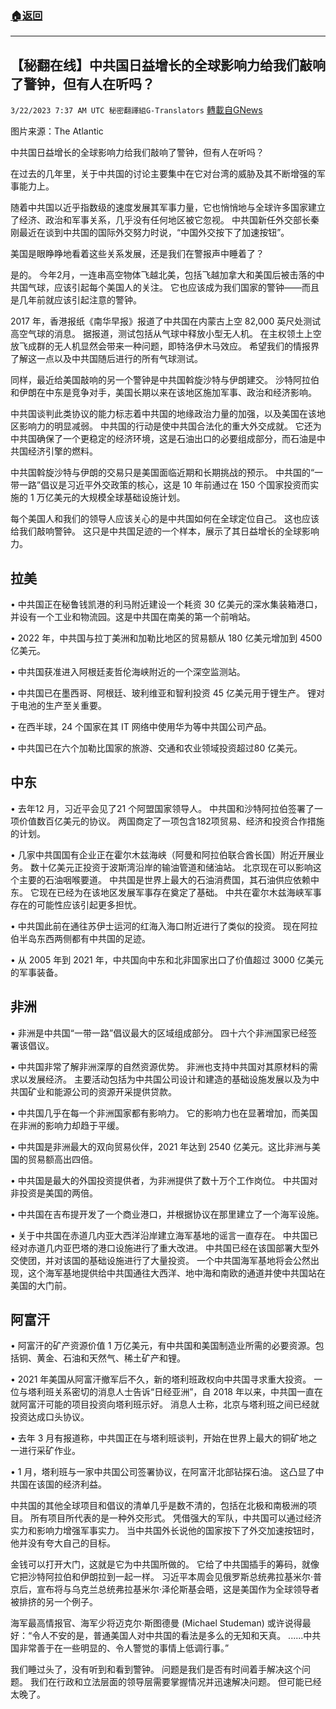 ###  [:house:返回](README.md)
---


## 【秘翻在线】中共国日益增长的全球影响力给我们敲响了警钟，但有人在听吗？
`3/22/2023 7:37 AM UTC 秘密翻譯組G-Translators` [轉載自GNews](https://gnews.org/articles/1035348)

图片来源：The Atlantic        

中共国日益增长的全球影响力给我们敲响了警钟，但有人在听吗？

在过去的几年里，关于中共国的讨论主要集中在它对台湾的威胁及其不断增强的军事能力上。

随着中共国以近乎指数级的速度发展其军事力量，它也悄悄地与全球许多国家建立了经济、政治和军事关系，几乎没有任何地区被它忽视。 中共国新任外交部长秦刚最近在谈到中共国​​的国际外交努力时说，“中国外交按下了加速按钮”。

 美国是眼睁睁地看着这些关系发展，还是我们在警报声中睡着了？

是的。 今年2月，一连串高空物体飞越北美，包括飞越加拿大和美国后被击落的中共国气球，应该引起每个美国人的关注。 它也应该成为我们国家的警钟——而且是几年前就应该引起注意的警钟。

 2017 年，香港报纸《南华早报》报道了中共国在内蒙古上空 82,000 英尺处测试高空气球的消息。 据报道，测试包括从气球中释放小型无人机。 在主权领土上空放飞成群的无人机显然会带来一种问题，即特洛伊木马效应。 希望我们的情报界了解这一点以及中共国随后进行的所有气球测试。

 同样，最近给美国敲响的另一个警钟是中共国斡旋沙特与伊朗建交。 沙特阿拉伯和伊朗在中东是竞争对手，美国长期以来在该地区施加军事、政治和经济影响。

中共国谈判此类协议的能力标志着中共国的地缘政治力量的加强，以及美国在该地区影响力的明显减弱。 中共国的行动是使中共国合法化的重大外交成就。 它还为中共国确保了一个更稳定的经济环境，这是石油出口的必要组成部分，而石油是中共国经济引擎的燃料。

 中共国斡旋沙特与伊朗的交易只是美国面临近期和长期挑战的预示。 中共国的“一带一路”倡议是习近平外交政策的核心，这是 10 年前通过在 150 个国家投资而实施的 1 万亿美元的大规模全球基础设施计划。

每个美国人和我们的领导人应该关心的是中共国如何在全球定位自己。 这也应该给我们敲响警钟。 这只是中共国足迹的一个样本，展示了其日益增长的全球影响力。


## 拉美

 • 中共国正在秘鲁钱凯港的利马附近建设一个耗资 30 亿美元的深水集装箱港口，并设有一个工业和物流园。这是中共国在南美的第一个前哨站。

 • 2022 年，中共国与拉丁美洲和加勒比地区的贸易额从 180 亿美元增加到 4500 亿美元。

 • 中共国获准进入阿根廷麦哲伦海峡附近的一个深空监测站。

 • 中共国已在墨西哥、阿根廷、玻利维亚和智利投资 45 亿美元用于锂生产。 锂对于电池的生产至关重要。

 • 在西半球，24 个国家在其 IT 网络中使用华为等中共国公司产品。

 • 中共国已在六个加勒比国家的旅游、交通和农业领域投资超过80 亿美元。


## 中东

 • 去年12 月，习近平会见了21 个阿盟国家领导人。 中共国和沙特阿拉伯签署了一项价值数百亿美元的协议。 两国商定了一项包含182项贸易、经济和投资合作措施的计划。

 • 几家中共国国有企业正在霍尔木兹海峡（阿曼和阿拉伯联合酋长国）附近开展业务。 数十亿美元正投资于波斯湾沿岸的输油管道和储油站。 北京现在可以影响这个主要的石油咽喉要道。 中共国是世界上最大的石油消费国，其石油供应依赖中东。 它现在已经为在该地区发展军事存在奠定了基础。 中共在霍尔木兹海峡军事存在的可能性应该引起更多担忧。

 • 中共国此前在通往苏伊士运河的红海入海口附近进行了类似的投资。 现在阿拉伯半岛东西两侧都有中共国的足迹。

 • 从 2005 年到 2021 年，中共国向中东和北非国家出口了价值超过 3000 亿美元的军事装备。


## 非洲

 • 非洲是中共国“一带一路”倡议最大的区域组成部分。 四十六个非洲国家已经签署该倡议。

 • 中共国非常了解非洲深厚的自然资源优势。 非洲也支持中共国对其原材料的需求以发展经济。 主要活动包括为中共国公司设计和建造的基础设施发展以及为中共国矿业和能源公司的资源开采提供贷款。

 • 中共国几乎在每一个非洲国家都有影响力。 它的影响力也在显著增加，而美国在非洲的影响力却趋于平缓。

 • 中共国是非洲最大的双向贸易伙伴，2021 年达到 2540 亿美元。这比非洲与美国的贸易额高出四倍。

 • 中共国是最大的外国投资提供者，为非洲提供了数十万个工作岗位。 中共国对非投资是美国的两倍。

 • 中共国在吉布提开发了一个商业港口，并根据协议在那里建立了一个海军设施。

 • 关于中共国在赤道几内亚大西洋沿岸建立海军基地的谣言一直存在。 中共国已经对赤道几内亚巴塔的港口设施进行了重大改进。 中共国已经在该国部署大型外交使团，并对该国的基础设施进行了大量投资。 一个中共国海军基地将会公然出现，这个海军基地提供给中共国通往大西洋、地中海和南欧的通道并使中共国站在美国的大门前。


## 阿富汗

 • 阿富汗的矿产资源价值 1 万亿美元，有中共国和美国制造业所需的必要资源。包括铜、黄金、石油和天然气、稀土矿产和锂。

 • 2021 年美国从阿富汗撤军后不久，新的塔利班政权向中共国寻求重大投资。 一位与塔利班关系密切的消息人士告诉“日经亚洲”，自 2018 年以来，中共国一直在就阿富汗可能的项目投资向塔利班示好。 消息人士称，北京与塔利班之间已经就投资达成口头协议。

 • 去年 3 月有报道称，中共国正在与塔利班谈判，开始在世界上最大的铜矿地之一进行采矿作业。

 • 1 月，塔利班与一家中共国公司签署协议，在阿富汗北部钻探石油。 这凸显了中共国在该国的经济利益。

中共国的其他全球项目和倡议的清单几乎是数不清的，包括在北极和南极洲的项目。 所有项目所代表的是一种外交形式。 凭借强大的军队，中共国可以通过经济实力和影响力增强军事实力。 当中共国外长说他的国家按下了外交加速按钮时，他并没有夸大自己的目标。

金钱可以打开大门，这就是它为中共国所做的。 它给了中共国插手的筹码，就像它把沙特阿拉伯和伊朗拉到一起一样。 习近平本周会见俄罗斯总统弗拉基米尔·普京后，宣布将与乌克兰总统弗拉基米尔·泽伦斯基会晤，这是美国作为全球领导者被排挤的另一个例子。

海军最高情报官、海军少将迈克尔·斯图德曼 (Michael Studeman) 或许说得最好：“令人不安的是，普通美国人对中共国的看法是多么的无知和天真。  ......中共国非常善于在一些明显的、令人警觉的事情上低调行事。”

我们睡过头了，没有听到和看到警钟。 问题是我们是否有时间着手解决这个问题。 我们在行政和立法层面的领导层需要掌握情况并迅速解决问题。 但可能已经太晚了。
